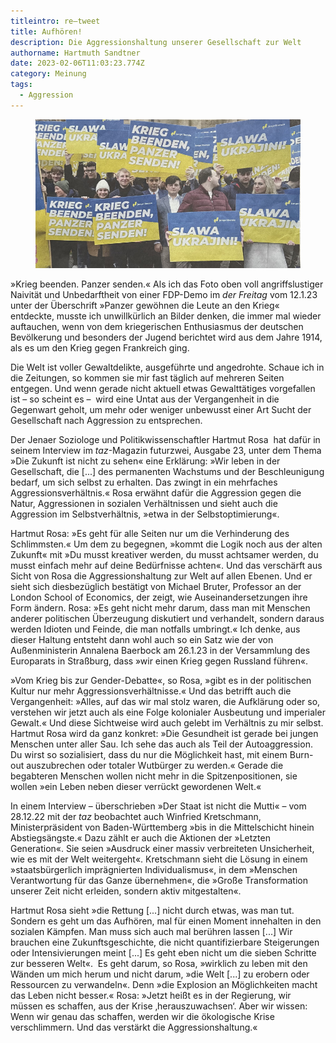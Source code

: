 ```yaml
---
titleintro: re–tweet
title: Aufhören!
description: Die Aggressionshaltung unserer Gesellschaft zur Welt
authorname: Hartmuth Sandtner
date: 2023-02-06T11:03:23.774Z
category: Meinung
tags:
  - Aggression
---
```

<figure>
  <img src="/static/media/2023-02-06-FDP-DEMO.jpg">
  <figcaption>
      
   
  </figcaption>
</figure>

»Krieg beenden. Panzer senden.« Als ich das Foto oben voll angriffslustiger Naivität und Unbedarftheit von einer FDP-Demo im *der Freitag* vom 12.1.23 unter der Überschrift »Panzer gewöhnen die Leute an den Krieg« entdeckte, musste ich unwillkürlich an Bilder denken, die immer mal wieder auftauchen, wenn von dem kriegerischen Enthusiasmus der deutschen Bevölkerung und besonders der Jugend berichtet wird aus dem Jahre 1914, als es um den Krieg gegen Frankreich ging. 

Die Welt ist voller Gewaltdelikte, ausgeführte und angedrohte. Schaue ich in die Zeitungen, so kommen sie mir fast täglich auf mehreren Seiten entgegen. Und wenn gerade nicht aktuell etwas Gewalttätiges vorgefallen ist – so scheint es –  wird eine Untat aus der Vergangenheit in die Gegenwart geholt, um mehr oder weniger unbewusst einer Art Sucht der Gesellschaft nach Aggression zu entsprechen.  

Der Jenaer Soziologe und Politikwissenschaftler Hartmut Rosa  hat dafür in seinem Interview im *taz*-Magazin futurzwei, Ausgabe 23, unter dem Thema »Die Zukunft ist nicht zu sehen« eine Erklärung: »Wir leben in der Gesellschaft, die \[...] des permanenten Wachstums und der Beschleunigung bedarf, um sich selbst zu erhalten. Das zwingt in ein mehrfaches Aggressionsverhältnis.« Rosa erwähnt dafür die Aggression gegen die Natur, Aggressionen in sozialen Verhältnissen und sieht auch die Aggression im Selbstverhältnis, »etwa in der Selbstoptimierung«.

Hartmut Rosa: »Es geht für alle Seiten nur um die Verhinderung des Schlimmsten.« Um dem zu begegnen, »kommt die Logik noch aus der alten Zukunft« mit »Du musst kreativer werden, du musst achtsamer werden, du musst einfach mehr auf deine Bedürfnisse achten«. Und das verschärft aus Sicht von Rosa die Aggressionshaltung zur Welt auf allen Ebenen. Und er sieht sich diesbezüglich bestätigt von Michael Bruter, Professor an der London School of Economics, der zeigt, wie Auseinandersetzungen ihre Form ändern. Rosa: »Es geht nicht mehr darum, dass man mit Menschen anderer politischen Überzeugung diskutiert und verhandelt, sondern daraus werden Idioten und Feinde, die man notfalls umbringt.« Ich denke, aus dieser Haltung entsteht dann wohl auch so ein Satz wie der von Außenministerin Annalena Baerbock am 26.1.23 in der Versammlung des Europarats in Straßburg, dass »wir einen Krieg gegen Russland führen«. 

»Vom Krieg bis zur Gender-Debatte«, so Rosa, »gibt es in der politischen Kultur nur mehr Aggressionsverhältnisse.« Und das betrifft auch die Vergangenheit: »Alles, auf das wir mal stolz waren, die Aufklärung oder so, verstehen wir jetzt auch als eine Folge kolonialer Ausbeutung und imperialer Gewalt.« Und diese Sichtweise wird auch gelebt im Verhältnis zu mir selbst. Hartmut Rosa wird da ganz konkret: »Die Gesundheit ist gerade bei jungen Menschen unter aller Sau. Ich sehe das auch als Teil der Autoaggression. Du wirst so sozialisiert, dass du nur die Möglichkeit hast, mit einem Burn-out auszubrechen oder totaler Wutbürger zu werden.« Gerade die begabteren Menschen wollen nicht mehr in die Spitzenpositionen, sie wollen »ein Leben neben dieser verrückt gewordenen Welt.«

In einem Interview – überschrieben »Der Staat ist nicht die Mutti« – vom 28.12.22 mit der *taz* beobachtet auch Winfried Kretschmann, Ministerpräsident von Baden-Württemberg »bis in die Mittelschicht hinein Abstiegsängste.« Dazu zählt er auch die Aktionen der »Letzten Generation«. Sie seien »Ausdruck einer massiv verbreiteten Unsicherheit, wie es mit der Welt weitergeht«. Kretschmann sieht die Lösung in einem »staatsbürgerlich imprägnierten Individualismus«, in dem »Menschen Verantwortung für das Ganze übernehmen«, die »Große Transformation unserer Zeit nicht erleiden, sondern aktiv mitgestalten«. 

Hartmut Rosa sieht »die Rettung \[...] nicht durch etwas, was man tut. Sondern es geht um das Aufhören, mal für einen Moment innehalten in den sozialen Kämpfen. Man muss sich auch mal berühren lassen \[...] Wir brauchen eine Zukunftsgeschichte, die nicht quantifizierbare Steigerungen oder Intensivierungen meint \[...] Es geht eben nicht um die sieben Schritte zur besseren Welt«.  Es geht darum, so Rosa, »wirklich zu leben mit den Wänden um mich herum und nicht darum, »die Welt \[...] zu erobern oder Ressourcen zu verwandeln«. Denn »die Explosion an Möglichkeiten macht das Leben nicht besser.« Rosa: »Jetzt heißt es in der Regierung, wir müssen es schaffen, aus der Krise ‚herauszuwachsen‘. Aber wir wissen: Wenn wir genau das schaffen, werden wir die ökologische Krise verschlimmern. Und das verstärkt die Aggressionshaltung.«